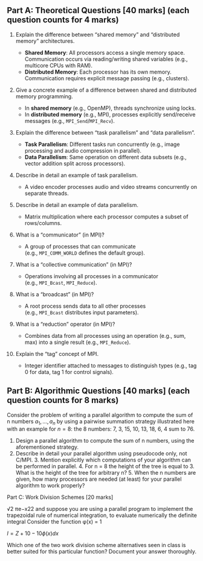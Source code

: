 ## Part A: Theoretical Questions \[40 marks\] (each question counts for 4 marks)

1. Explain the difference between “shared memory” and “distributed memory” architectures. 
	- **Shared Memory**: All processors access a single memory space. Communication occurs via reading/writing shared variables (e.g., multicore CPUs with RAM).
	- **Distributed Memory**: Each processor has its own memory. Communication requires explicit message passing (e.g., clusters).

2. Give a concrete example of a difference between shared and distributed memory programming. 
	- In **shared memory** (e.g., OpenMP), threads synchronize using locks.
	- In **distributed memory** (e.g., MPI), processes explicitly send/receive messages (e.g., `MPI_Send`/`MPI_Recv`).
3. Explain the difference between “task parallelism” and “data parallelism”. 
	- **Task Parallelism**: Different tasks run concurrently (e.g., image processing and audio compression in parallel).
	- **Data Parallelism**: Same operation on different data subsets (e.g., vector addition split across processors).

4. Describe in detail an example of task parallelism.
	- A video encoder processes audio and video streams concurrently on separate threads.

5. Describe in detail an example of data parallelism.
	- Matrix multiplication where each processor computes a subset of rows/columns.

6. What is a “communicator” (in MPI)?
	- A group of processes that can communicate (e.g., `MPI_COMM_WORLD` defines the default group).

7. What is a “collective communication” (in MPI)?
	- Operations involving all processes in a communicator (e.g., `MPI_Bcast`, `MPI_Reduce`).

8. What is a “broadcast” (in MPI)?
	- A root process sends data to all other processes (e.g., `MPI_Bcast` distributes input parameters).

9. What is a “reduction” operator (in MPI)?
	- Combines data from all processes using an operation (e.g., sum, max) into a single result (e.g., `MPI_Reduce`).

10. Explain the “tag” concept of MPI.
	- Integer identifier attached to messages to distinguish types (e.g., tag 0 for data, tag 1 for control signals).

## Part B: Algorithmic Questions \[40 marks\] (each question counts for 8 marks)

Consider the problem of writing a parallel algorithm to compute the sum of n numbers $a_{1},\dots,a_{n}$ by using a pairwise summation strategy illustrated here with an example for $n = 8$: the 8 numbers: 7, 3, 15, 10, 13, 18, 6, 4 sum to 76.

1. Design a parallel algorithm to compute the sum of n numbers, using the aforementioned strategy.
2. Describe in detail your parallel algorithm using pseudocode only, not C/MPI. 3. Mention explicitly which computations of your algorithm can be performed in parallel. 4. For n = 8 the height of the tree is equal to 3. What is the height of the tree for arbitrary n? 5. When the n numbers are given, how many processors are needed (at least) for your parallel algorithm to work properly?

Part C: Work Division Schemes \[20 marks\]

√2 πe−x22 and suppose you are using a parallel program to implement the trapezoidal rule of numerical integration, to evaluate numerically the definite integral Consider the function φ(x) = 1

$I = Z +10-10  \phi(x)dx$

Which one of the two work division scheme alternatives seen in class is better suited for this particular function? Document your answer thoroughly.
